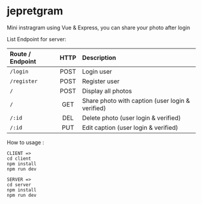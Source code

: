 # jepretgram
Mini instragram using Vue & Express, you can share your photo after login

List Endpoint for server:

| Route / Endpoint   | HTTP   | Description      |
|:-----------|:------:|:--------|
| `/login`       |POST           | Login user|
| `/register`    |POST           | Register user|
| `/`            |POST | Display all photos|
|`/`|GET| Share photo with caption (user login & verified)|
|`/:id`|DEL| Delete photo (user login & verified)|
|`/:id`|PUT| Edit caption (user login & verified)|

How to usage :
```
CLIENT =>
cd client
npm install
npm run dev
```
```
SERVER =>
cd server
npm install
npm run dev
```